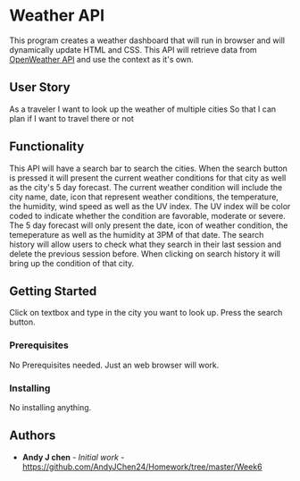 # Weather API

This program creates a weather dashboard that will run in browser and will dynamically update HTML and CSS. This API will retrieve data from [OpenWeather API](https://openweathermap.org/api) and use the context as it's own. 

## User Story

As a traveler 
I want to look up the weather of multiple cities
So that I can plan if I want to travel there or not

## Functionality
This API will have a search bar to search the cities. When the search button is pressed it will present the current weather conditions for that city as well as the city's 5 day forecast. The current weather condition will include the city name, date, icon that represent weather conditions, the temperature, the humidity, wind speed as well as the UV index. The UV index will be color coded to indicate whether the condition are favorable, moderate or severe. The 5 day forecast will only present the date, icon of weather condition, the temeperature as well as the humidity at 3PM of that date. The search history will allow users to check what they search in their last session and delete the previous session before. When clicking on search history it will bring up the condition of that city.  

## Getting Started

Click on textbox and type in the city you want to look up. Press the search button.

### Prerequisites

No Prerequisites needed. Just an web browser will work.

### Installing

No installing anything.

## Authors

* **Andy J chen** - *Initial work* - https://github.com/AndyJChen24/Homework/tree/master/Week6

